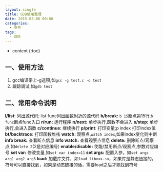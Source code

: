 ```yaml
---
layout: single
title: GDB使用整理
date: 2015-08-08 00:00
categories:
  - 参考
tags:
  - GDB
---
```


* content
{:toc}

## 一、使用方法

1. gcc编译带上-g选项,如`gcc -g test.c -o test`
2. 跟踪调试,如`gdb test`

<!--more-->

## 二、常用命令说明
**l/list:** 列出源代码; list func列出函数附近的源代码
**b/break:** `b 15`断点第15行;`b func`断点func入口
**r/run:** 运行程序
**n/next:** 单步执行,函数不会进入
**s/step:** 单步执行,会进入函数
**c/continue:** 继续执行
**p/print:** 打印变量;p index 打印index值
**bt/backtrace:** 打印函数堆栈
**watch:** 观察点,`watch index`,如果index变化则中断
**info break:** 查看断点信息
**info watch:** 查看观察点信息
**delete:** 删除断点/观察点,如`delete 2`(2是对应编号)
**enable/disable:** 使能/禁用断点/观察点,参数对应编号
**set var:** 修改变量,如`set var index=11`
**set args:** 配置入参，如`set args arg1 arg2 arg3`
**load:** 加载库文件，如`load libxxx.so`，如果库是静态链接的，符号可以直接找到，如果是动态链接的话，需要load之后才能找到符号